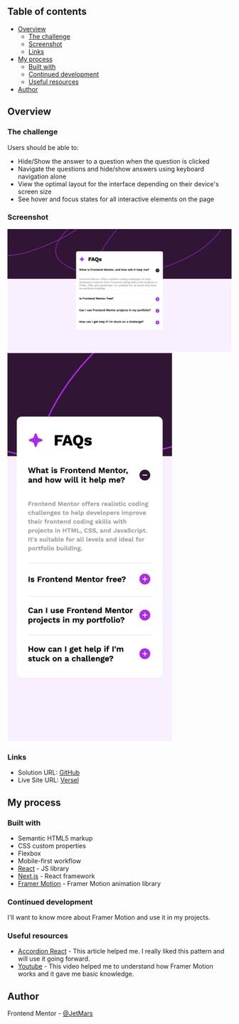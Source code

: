## Table of contents

- [Overview](#overview)
  - [The challenge](#the-challenge)
  - [Screenshot](#screenshot)
  - [Links](#links)
- [My process](#my-process)
  - [Built with](#built-with)
  - [Continued development](#continued-development)
  - [Useful resources](#useful-resources)
- [Author](#author)

## Overview

### The challenge

Users should be able to:

- Hide/Show the answer to a question when the question is clicked
- Navigate the questions and hide/show answers using keyboard navigation alone
- View the optimal layout for the interface depending on their device's screen size
- See hover and focus states for all interactive elements on the page

### Screenshot

![](./screenshot-desktop.png)
![](./screenshot-mobile.png)

### Links

- Solution URL: [GitHub](https://github.com/JetMars/fmentor-faq-accordion)
- Live Site URL: [Versel](https://vercel.com/marsels-projects-8e1992b6)

## My process

### Built with

- Semantic HTML5 markup
- CSS custom properties
- Flexbox
- Mobile-first workflow
- [React](https://reactjs.org/) - JS library
- [Next.js](https://nextjs.org/) - React framework
- [Framer Motion](https://www.framer.com/motion/) - Framer Motion animation library

### Continued development

I'll want to know more about Framer Motion and use it in my projects.

### Useful resources

- [Accordion React](https://webformyself.com/kak-sozdat-accordion-react-s-nulya-bez-ispolzovaniya-vneshnej-biblioteki/) - This article helped me. I really liked this pattern and will use it going forward.
- [Youtube](https://www.youtube.com/watch?v=_94vYQtaz1Y&list=PLiZoB8JBsdzkn1yqxUaprfLYzdS-1jhJE) - This video helped me to understand how Framer Motion works and it gave me basic knowledge.

## Author

Frontend Mentor - [@JetMars](https://www.frontendmentor.io/profile/JetMars)
